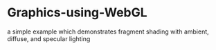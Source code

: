 # Graphics-using-WebGL
a simple example which demonstrates fragment shading with ambient, diffuse, and specular lighting
